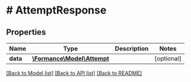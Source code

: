 # # AttemptResponse

## Properties

Name | Type | Description | Notes
------------ | ------------- | ------------- | -------------
**data** | [**\Formance\Model\Attempt**](Attempt.md) |  | [optional]

[[Back to Model list]](../../README.md#models) [[Back to API list]](../../README.md#endpoints) [[Back to README]](../../README.md)
